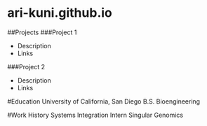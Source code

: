 # ari-kuni.github.io

##Projects
###Project 1
- Description
- Links

###Project 2
- Description
- Links

#Education
University of California, San Diego
B.S. Bioengineering

#Work History
Systems Integration Intern
Singular Genomics
